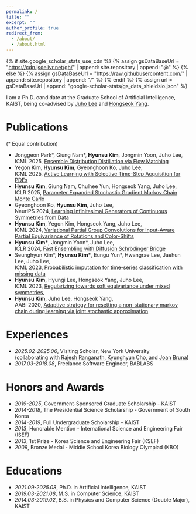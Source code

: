 ```yaml
---
permalink: /
title: ""
excerpt: ""
author_profile: true
redirect_from: 
  - /about/
  - /about.html
---
```


{% if site.google_scholar_stats_use_cdn %}
{% assign gsDataBaseUrl = "https://cdn.jsdelivr.net/gh/" | append: site.repository | append: "@" %}
{% else %}
{% assign gsDataBaseUrl = "https://raw.githubusercontent.com/" | append: site.repository | append: "/" %}
{% endif %}
{% assign url = gsDataBaseUrl | append: "google-scholar-stats/gs_data_shieldsio.json" %}

<span class='anchor' id='about'></span>

I am a Ph.D. candidate at the Graduate School of Artificial Intelligence, KAIST, being co-advised by [Juho Lee](https://juho-lee.github.io/) and [Hongseok Yang](https://sites.google.com/view/hongseokyang/home).

<span id='publications'></span>

# Publications
(* Equal contribution)
<!-- - Joohyung Lee, Changhun Kim, **Hyunsu Kim**, Kwanhyung Lee, Juho Lee, <br>Under Review, Soft Equivariance Regularization for Invariant Self-Supervised Learning
- Hyungi Lee, Moonseok Choi, **Hyunsu Kim**, Kyunghyun Cho, Rajesh Ranganath, Juho Lee, <br>Under Review, Test Time Scaling for Neural Processes
- **Hyunsu Kim**, Jonggeon Park, Joan Bruna, Hongseok Yang, Juho Lee, <br>Under Review, Axial Neural Networks for Dimension-Free Foundation Models
- Jeongjun Lee, **Hyunsu Kim**, Byoungwoo Park, Jongmin Yoon, Jonggeon Park, Deokyun Kim, JihunCha, Juho Lee, <br>Under Review, Generative Active Learning with Discriminator-Guided Diffusion for Object Detection -->
- Jonggeon Park\*, Giung Nam\*, **Hyunsu Kim**, Jongmin Yoon, Juho Lee, <br>ICML 2025, [Ensemble Distribution Distillation via Flow Matching](https://openreview.net/forum?id=waeJHU2oeI&referrer=%5BAuthor%20Console%5D(%2Fgroup%3Fid%3DICML.cc%2F2025%2FConference%2FAuthors%23your-submissions))
- Yegon Kim, **Hyunsu Kim**, Gyeonghoon Ko, Juho Lee, <br>ICML 2025, [Active Learning with Selective Time-Step Acquisition for PDEs](https://openreview.net/forum?id=ef1UHxznNy&referrer=%5BAuthor%20Console%5D(%2Fgroup%3Fid%3DICML.cc%2F2025%2FConference%2FAuthors%23your-submissions))
- **Hyunsu Kim**, Giung Nam, Chulhee Yun, Hongseok Yang, Juho Lee, <br>ICLR 2025, [Parameter Expanded Stochastic Gradient Markov Chain Monte Carlo](https://arxiv.org/abs/2503.00699)
- Gyeonghoon Ko, **Hyunsu Kim**, Juho Lee, <br>NeurIPS 2024, [Learning Infinitesimal Generators of Continuous Symmetries from Data](https://arxiv.org/abs/2410.21853)
- **Hyunsu Kim**, Yegon Kim, Hongseok Yang, Juho Lee, <br>ICML 2024, [Variational Partial Group Convolutions for Input-Aware Partial Equivariance of Rotations and Color-Shifts](https://arxiv.org/abs/2407.04271)
- **Hyunsu Kim\***, Jongmin Yoon\*, Juho Lee, <br>ICLR 2024, [Fast Ensembling with Diffusion Schrödinger Bridge](https://arxiv.org/abs/2404.15814)
- Seunghyun Kim\*, **Hyunsu Kim\***, Eungu Yun\*, Hwangrae Lee, Jaehun Lee, Juho Lee, <br>ICML 2023, [Probabilistic imputation for time-series classification with missing data](https://arxiv.org/abs/2308.06738)
- **Hyunsu Kim**, Hyungi Lee, Hongseok Yang, Juho Lee, <br>ICML 2023, [Regularizing towards soft equivariance under mixed symmetries](https://arxiv.org/abs/2306.00356),
- **Hyunsu Kim**, Juho Lee, Hongseok Yang, <br>AABI 2020, [Adaptive strategy for resetting a non-stationary markov chain during learning via joint stochastic approximation](https://openreview.net/pdf?id=fuHh4CC3-5Z)

<span id='experiences'></span>

# Experiences
- *2025.02-2025.06*, Visiting Scholar, New York University<br>(collaborating with [Rajesh Ranganath](https://cims.nyu.edu/~rajeshr/), [Kyunghyun Cho](https://kyunghyuncho.me/), and [Joan Bruna](https://cims.nyu.edu/~bruna/group/))
- *2017.03-2018.08*, Freelance Software Engineer, BABLABS

<span id='honors-awards'></span>

# Honors and Awards
- *2019-2025*, Government-Sponsored Graduate Scholarship - KAIST
- *2014-2018*, The Presidential Science Scholarship - Government of South Korea
- *2014-2019*, Full Undergraduate Scholarship - KAIST
- *2013*, Honorable Mention - International Science and Engineering Fair (ISEF)
- *2013*, 1st Prize - Korea Science and Engineering Fair (KSEF) 
- *2009*, Bronze Medal - Middle School Korea Biology Olympiad (KBO)

<span id='educations'></span>

# Educations
- *2021.09-2025.08*, Ph.D. in Artificial Intelligence, KAIST
- *2019.03-2021.08*, M.S. in Computer Science, KAIST
- *2014.03-2019.02*, B.S. in Physics and Computer Science (Double Major), KAIST